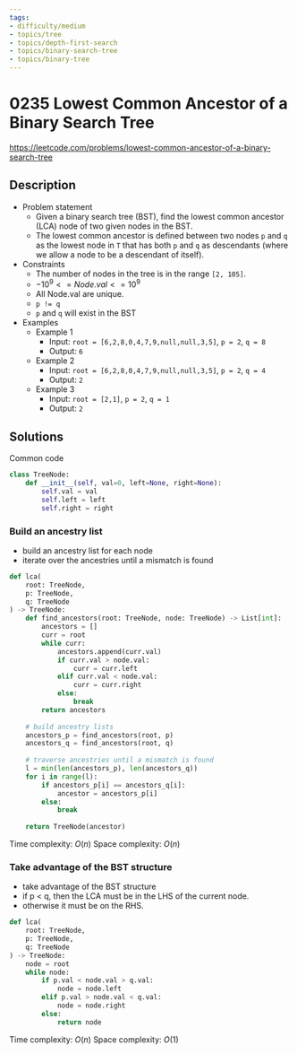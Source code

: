 ```yaml
---
tags:
- difficulty/medium
- topics/tree
- topics/depth-first-search
- topics/binary-search-tree
- topics/binary-tree
---
```


# 0235 Lowest Common Ancestor of a Binary Search Tree

<https://leetcode.com/problems/lowest-common-ancestor-of-a-binary-search-tree>

## Description

- Problem statement
    - Given a binary search tree (BST), find the lowest common ancestor (LCA) node of two given nodes in the BST.
    - The lowest common ancestor is defined between two nodes `p` and `q` as the lowest node in `T` that has both `p` and `q` as descendants (where we allow a node to be a descendant of itself).
- Constraints
    - The number of nodes in the tree is in the range `[2, 105]`.
    - $-10^9 <= Node.val <= 10^9$
    - All Node.val are unique.
    - `p != q`
    - `p` and `q` will exist in the BST
- Examples
    - Example 1
        - Input: `root = [6,2,8,0,4,7,9,null,null,3,5]`, `p = 2`, `q = 8`
        - Output: `6`
    - Example 2
        - Input: `root = [6,2,8,0,4,7,9,null,null,3,5]`, `p = 2`, `q = 4`
        - Output: `2`
    - Example 3
        - Input: `root = [2,1]`, `p = 2`, `q = 1`
        - Output: `2`

## Solutions

Common code

```python
class TreeNode:
    def __init__(self, val=0, left=None, right=None):
        self.val = val
        self.left = left
        self.right = right
```

### Build an ancestry list

- build an ancestry list for each node
- iterate over the ancestries until a mismatch is found

```python
def lca(
    root: TreeNode, 
    p: TreeNode, 
    q: TreeNode
) -> TreeNode:
    def find_ancestors(root: TreeNode, node: TreeNode) -> List[int]:
        ancestors = []
        curr = root
        while curr:
            ancestors.append(curr.val)
            if curr.val > node.val:
                curr = curr.left
            elif curr.val < node.val:
                curr = curr.right
            else:
                break
        return ancestors
        
    # build ancestry lists
    ancestors_p = find_ancestors(root, p)
    ancestors_q = find_ancestors(root, q)
    
    # traverse ancestries until a mismatch is found
    l = min(len(ancestors_p), len(ancestors_q))
    for i in range(l):
        if ancestors_p[i] == ancestors_q[i]:
            ancestor = ancestors_p[i]
        else:
            break
            
    return TreeNode(ancestor)
```

Time complexity: $O(n)$
Space complexity: $O(n)$

### Take advantage of the BST structure

- take advantage of the BST structure
- if p < q, then the LCA must be in the LHS of the current node.
- otherwise it must be on the RHS.

```python
def lca(
    root: TreeNode, 
    p: TreeNode, 
    q: TreeNode
) -> TreeNode:
    node = root
    while node:
        if p.val < node.val > q.val:
            node = node.left
        elif p.val > node.val < q.val:
            node = node.right
        else:
            return node
```

Time complexity: $O(n)$
Space complexity: $O(1)$
